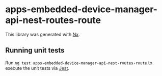 # apps-embedded-device-manager-api-nest-routes-route

This library was generated with [Nx](https://nx.dev).

## Running unit tests

Run `ng test apps-embedded-device-manager-api-nest-routes-route` to execute the unit tests via [Jest](https://jestjs.io).
